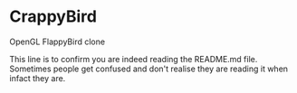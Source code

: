 # CrappyBird

OpenGL FlappyBird clone

This line is to confirm you are indeed reading the README.md file. Sometimes people get confused and don't realise they are reading it when infact they are.
